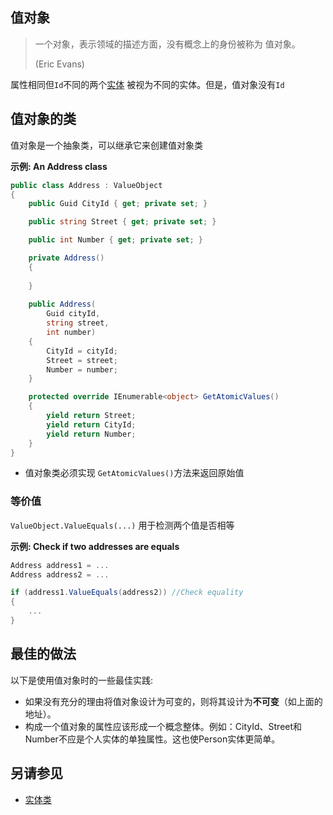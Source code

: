 ## 值对象

> 一个对象，表示领域的描述方面，没有概念上的身份被称为 值对象。
>
> (Eric Evans)

属性相同但`Id`不同的两个[实体](https://docs.abp.io/zh-Hans/abp/latest/Entities) 被视为不同的实体。但是，值对象没有`Id`

## 值对象的类

值对象是一个抽象类，可以继承它来创建值对象类

**示例: An Address class**

```c#
public class Address : ValueObject
{
    public Guid CityId { get; private set; }

    public string Street { get; private set; }

    public int Number { get; private set; }

    private Address()
    {
        
    }
    
    public Address(
        Guid cityId,
        string street,
        int number)
    {
        CityId = cityId;
        Street = street;
        Number = number;
    }

    protected override IEnumerable<object> GetAtomicValues()
    {
        yield return Street;
        yield return CityId;
        yield return Number;
    }
}
```

- 值对象类必须实现 `GetAtomicValues()`方法来返回原始值

### 等价值

`ValueObject.ValueEquals(...)` 用于检测两个值是否相等

**示例: Check if two addresses are equals**

```c#
Address address1 = ...
Address address2 = ...

if (address1.ValueEquals(address2)) //Check equality
{
    ...
}
```

## 最佳的做法

以下是使用值对象时的一些最佳实践:

-  如果没有充分的理由将值对象设计为可变的，则将其设计为**不可变**（如上面的地址）。
- 构成一个值对象的属性应该形成一个概念整体。例如：CityId、Street和Number不应是个人实体的单独属性。这也使Person实体更简单。

## 另请参见

- [实体类](https://docs.abp.io/zh-Hans/abp/latest/Entities)
